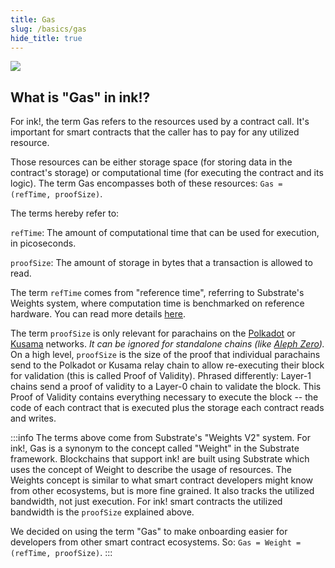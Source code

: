 ```yaml
---
title: Gas
slug: /basics/gas
hide_title: true
---
```


<img src="/img/title/faq.svg" className="titlePic" />

## What is "Gas" in ink!?

For ink!, the term Gas refers to the resources used by a contract call.
It's important for smart contracts that the caller has to pay for any utilized resource.

Those resources can be either storage space (for storing data in the contract's storage)
or computational time (for executing the contract and its logic). The term Gas encompasses both
of these resources: `Gas = (refTime, proofSize)`.

The terms hereby refer to:

`refTime`: The amount of computational time that can be used for execution, in picoseconds.

`proofSize`: The amount of storage in bytes that a transaction is allowed to read.

The term `refTime` comes from "reference time", referring to Substrate's Weights system, where
computation time is benchmarked on reference hardware. You can read more details
[here](https://docs.substrate.io/reference/how-to-guides/weights/).

The term `proofSize` is only relevant for parachains on the [Polkadot](https://polkadot.network/)
or [Kusama](https://kusama.network/) networks.
_It can be ignored for standalone chains (like [Aleph Zero](https://alephzero.org/))._
On a high level, `proofSize` is the size of the proof that individual parachains send to
the Polkadot or Kusama relay chain to allow re-executing their block for validation
(this is called Proof of Validity).
Phrased differently: Layer-1 chains send a proof of validity to a Layer-0 chain to validate the block.
This Proof of Validity contains everything necessary to execute the block -- the code of each contract
that is executed plus the storage each contract reads and writes.

:::info
The terms above come from Substrate's "Weights V2" system.
For ink!, Gas is a synonym to the concept called "Weight" in the Substrate framework.
Blockchains that support ink! are built using Substrate which uses the concept of Weight
to describe the usage of resources.
The Weights concept is similar to what smart contract developers might know from other
ecosystems, but is more fine grained. It also tracks the utilized bandwidth, not just
execution. For ink! smart contracts the utilized bandwidth is the `proofSize` explained above.

We decided on using the term "Gas" to make onboarding easier for developers from other
smart contract ecosystems. So: `Gas = Weight = (refTime, proofSize)`.
:::